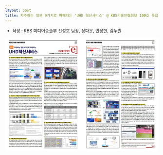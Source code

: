 ```yaml
---
layout: post
title: 자주하는 질문 9가지로 파헤지는 'UHD 혁신서비스' @ KBS기술인협회보 100호 특집
---
```


- 작성 : KBS 미디어송출부 전성호 팀장, 정다운, 민성만, 김두원

![그림](/images/UHD_MMS_QnA.jpg)

